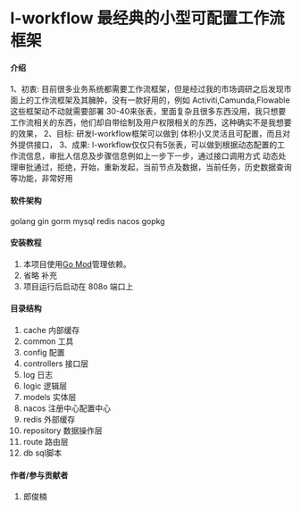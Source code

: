 # l-workflow 最经典的小型可配置工作流框架

#### 介绍

1、初衷: 目前很多业务系统都需要工作流框架，但是经过我的市场调研之后发现市面上的工作流框架及其臃肿，没有一款好用的，例如 Activiti,Camunda,Flowable这些框架动不动就需要部署 30-40来张表，里面复杂且很多东西没用，我只想要工作流相关的东西，他们却自带绘制及用户权限相关的东西，这种确实不是我想要的效果，
2、目标: 研发l-workflow框架可以做到 体积小又灵活且可配置，而且对外提供接口，
3、成果: l-workflow仅仅只有5张表，可以做到根据动态配置的工作流信息，审批人信息及步骤信息例如上一步下一步，通过接口调用方式 动态处理审批通过，拒绝，开始，重新发起，当前节点及数据，当前任务，历史数据查询等功能，非常好用

#### 软件架构
golang
gin
gorm
mysql
redis
nacos
gopkg

#### 安装教程

1. 本项目使用[Go Mod](https://github.com/golang/go/wiki/Modules)管理依赖。
2.  省略 补充
3.  项目运行后启动在 808o 端口上

#### 目录结构

1. cache 内部缓存
2. common 工具
3. config 配置
4. controllers 接口层
5. log 日志
6. logic 逻辑层
7. models 实体层
8. nacos 注册中心配置中心
9. redis 外部缓存
10. repository 数据操作层
11. route 路由层
12. db sql脚本

#### 作者/参与贡献者
1.  郎俊楠


 
